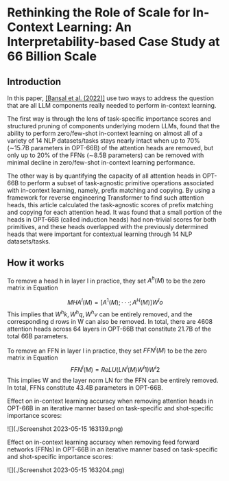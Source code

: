 # Rethinking the Role of Scale for In-Context Learning: An Interpretability-based Case Study at 66 Billion Scale

## Introduction

In this paper, [\[Bansal et al. (2022)\]](https://arxiv.org/abs/2212.09095) use two ways to address the question that are all LLM components really needed to perform in-context learning. 

The first way is through the lens of task-specific importance scores and structured pruning of components underlying modern LLMs, found that  the ability to perform zero/few-shot in-context learning on almost all of a variety of 14 NLP datasets/tasks stays nearly intact when up to 70% (∼15.7B parameters in OPT-66B) of the attention heads are removed, but only up to 20% of the FFNs (∼8.5B parameters) can be removed with minimal decline in zero/few-shot in-context learning performance. 

The other way is by quantifying the capacity of all attention heads in OPT-66B to perform a subset of task-agnostic primitive operations associated with in-context learning, namely, prefix matching and copying. By using a framework for reverse engineering Transformer to find such attention heads, this article calculated the task-agnostic scores of prefix matching and copying for each attention head. It was found that a small portion of the heads in OPT-66B (called induction heads) had non-trivial scores for both primitives, and these heads overlapped with the previously determined heads that were important for contextual learning through 14 NLP datasets/tasks.

## How it works

To remove a head h in layer l in practice, they set $A^h(M)$ to be the zero matrix in Equation

$$
MHA^l(M) = [A^1(M); · · · ; A^H(M)]W^lo
$$
This implies that $W^hk,W^hq,W^hv$ can be entirely removed, and the corresponding d rows in W can also be removed. In total, there are 4608 attention heads across 64 layers in OPT-66B that constitute 21.7B of the total 66B parameters.



To remove an FFN in layer l in practice, they set $FFN^l(M)$ to be the zero matrix in Equation
$$
FFN^l(M) = ReLU(LN^l(M)W^l1)W^l2
$$
This implies W and the layer norm LN for the FFN can be entirely removed. In total, FFNs constitute 43.4B parameters in OPT-66B.



Effect on in-context learning accuracy when removing attention heads in OPT-66B in an iterative manner based on task-specific and shot-specific importance scores: 

![](./Screenshot 2023-05-15 163139.png)

Effect on in-context learning accuracy when removing feed forward networks (FFNs) in OPT-66B in an iterative manner based on task-specific and shot-specific importance scores:

![](./Screenshot 2023-05-15 163204.png)


